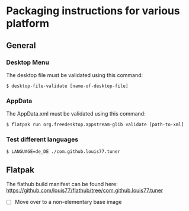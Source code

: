 # Packaging instructions for various platform

## General

### Desktop Menu

The desktop file must be validated using this command:

```
$ desktop-file-validate [name-of-desktop-file]
```

### AppData

The AppData.xml must be validated using this command:

```
$ flatpak run org.freedesktop.appstream-glib validate [path-to-xml]

```

### Test different languages

```
$ LANGUAGE=de_DE ./com.github.louis77.tuner

```

## Flatpak

The flathub build manifest can be found here:
https://github.com/louis77/flathub/tree/com.github.louis77.tuner

- [ ] Move over to a non-elementary base image
